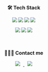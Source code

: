 


<h3 align="center">  🛠 Tech Stack </h3>


<p align="center">
    <img src="https://img.shields.io/badge/java-007396?style=flat&logo=java&logoColor=white">
    <img src="https://img.shields.io/badge/html5-E34F26?style=flat&logo=html5&logoColor=white">
    <img src="https://img.shields.io/badge/css-1572B6?style=flat&logo=css3&logoColor=white">
    <img src="https://img.shields.io/badge/spring-6DB33F?style=flat&logo=spring&logoColor=white">
</p>

<p align="center">
    <img src="https://img.shields.io/badge/springboot-6DB33F?style=flat&logo=springboot&logoColor=white">
    <img src="https://img.shields.io/badge/oracle-F80000?style=flat&logo=oracle&logoColor=white">
    <img src="https://img.shields.io/badge/mysql-4479A1?style=flat&logo=mysql&logoColor=white">
</p>


<br>


<h3 align="center">  🙋🏻‍♀️ Contact me </h3>

<div align="center">
<a href="mailto:gytjs513563@gmail.com">
    <img 
        src="https://img.shields.io/badge/Gmail-d14836?style=flat&logo=Gmail&logoColor=white&link=mailto:quf8093@gmail.com"
        style="height : auto; margin-left : 10px; margin-right : 10px;"/>
</a> <a href="https://www.notion.so/162fa5fc395f498db64a874f5ca591a7?pvs=4">
    <img 
        src="http://img.shields.io/badge/Notion-black?style=flat&logo=Notion&link=https://www.notion.so/162fa5fc395f498db64a874f5ca591a7?pvs=4"
        style="height : auto; margin-left : 10px; margin-right : 10px;"/>
</a>
</div>

<!--
**wkdgytjs/wkdgytjs** is a ✨ _special_ ✨ repository because its `README.md` (this file) appears on your GitHub profile.

Here are some ideas to get you started:

- 🔭 I’m currently working on ...
- 🌱 I’m currently learning ...
- 👯 I’m looking to collaborate on ...
- 🤔 I’m looking for help with ...
- 💬 Ask me about ...
- 📫 How to reach me: ...
- 😄 Pronouns: ...
- ⚡ Fun fact: ...
-->
